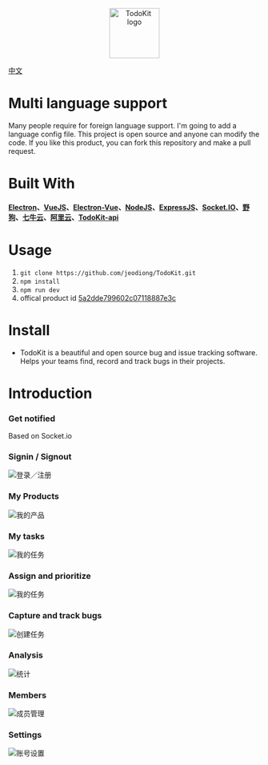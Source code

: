<p align="center">
  <a href="https://jeodiong.github.io/#/projects/todokit" target="_blank" rel="noopener noreferrer">
    <img width="100" src="build/icons/256x256.png" alt="TodoKit logo">
  </a>
</p>

[中文](https://github.com/jeodiong/TodoKit/blob/dev/README-ZH.md)

# Multi language support
Many people require for foreign language support. I'm going to add a language config file. This project is open source and anyone can modify the code. If you like this product, you can fork this repository and make a pull request.

# Built With 
#### [Electron](https://github.com/electron/electron)、[VueJS](https://github.com/vuejs/vue)、[Electron-Vue](https://github.com/SimulatedGREG/electron-vue)、[NodeJS](https://github.com/nodejs/node)、[ExpressJS](https://github.com/expressjs/express)、[Socket.IO](https://github.com/socketio/socket.io)、[野狗](https://www.wilddog.com)、[七牛云](https://www.qiniu.com/)、[阿里云](https://www.aliyu.com/)、[TodoKit-api](https://github.com/jeodiong/TodoKit-api)

# Usage
 1. `git clone https://github.com/jeodiong/TodoKit.git`
 2. `npm install`
 3. `npm run dev`
 4. offical product id [5a2dde799602c07118887e3c](5a2dde799602c07118887e3c)

# Install

* TodoKit is a beautiful and open source bug and issue tracking software. Helps your teams find, record and track bugs in their projects.


# Introduction 

### Get notified

Based on Socket.io
<!-- 基于Socket.io实现消息的实时通知，包括加入新项目、创建新任务、获得新评论、任务流转、事实聊天等等 -->


### Signin / Signout

![登录／注册](https://user-gold-cdn.xitu.io/2017/12/7/1602ef5a7326d55b?w=2048&h=1372&f=jpeg&s=93213)


### My Products

![我的产品](https://user-gold-cdn.xitu.io/2017/12/7/1602ef5a452908c8?w=2048&h=1406&f=jpeg&s=101122)


### My tasks

![我的任务](https://user-gold-cdn.xitu.io/2017/12/7/1602ef5a3cc9352a?w=2048&h=1406&f=jpeg&s=151351)


### Assign and prioritize

![我的任务](https://user-gold-cdn.xitu.io/2017/12/7/1602ef5a4025051d?w=2048&h=1406&f=jpeg&s=292464)


### Capture and track bugs

![创建任务](https://user-gold-cdn.xitu.io/2017/12/7/1602ef5a3dd11223?w=2048&h=1406&f=jpeg&s=163807)


### Analysis

![统计](https://user-gold-cdn.xitu.io/2017/12/7/1602ef5a45c3ad1b?w=2048&h=1406&f=jpeg&s=163511)


### Members

![成员管理](https://user-gold-cdn.xitu.io/2017/12/7/1602ef5a45ba34a2?w=2048&h=1406&f=jpeg&s=258922)



### Settings

![账号设置](https://user-gold-cdn.xitu.io/2017/12/7/1602ef5a6b38f662?w=2048&h=1406&f=jpeg&s=155376)


